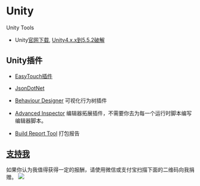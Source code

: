 # Unity
Unity Tools

- Unity[官网下载](http://unity3d.com/unity/download/archive ), [Unity4.x.x到5.5.2破解](http://www.ceeger.com/forum/read.php?tid=23396)


## Unity插件

- [EasyTouch插件](https://www.assetstore.unity3d.com/cn/#!/content/3322)

- [JsonDotNet](https://www.assetstore.unity3d.com/cn/#!/content/11347)

- [Behaviour Designer](https://www.assetstore.unity3d.com/cn/#!/content/15277)  可视化行为树插件

- [Advanced Inspector](https://www.assetstore.unity3d.com/cn/#!/content/18025) 编辑器拓展插件，不需要你去为每一个运行时脚本编写编辑器脚本。

- [Build Report Tool](https://www.assetstore.unity3d.com/en/#!/content/8162)  打包报告



[支持我](http://www.skyseraph.com)
-------
如果你认为我值得获得一定的报酬，请使用微信或支付宝扫描下面的二维码向我捐赠。
![](http://7xo4q8.com1.z0.glb.clouddn.com/skyseraph/2016/wx_zfb.jpg "")
